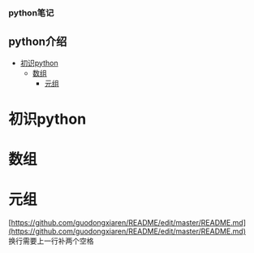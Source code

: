 ### python笔记

## python介绍
* [初识python](#初识python)
  * [数组](#数组)
    * [元组](#元组)
    
    
    
    
    
    
    
    
    
    
    
# 初识python  

# 数组

# 元组
   
   
   	  
[https://github.com/guodongxiaren/README/edit/master/README.md](https://github.com/guodongxiaren/README/edit/master/README.md)  
换行需要上一行补两个空格

	
    
    
     
